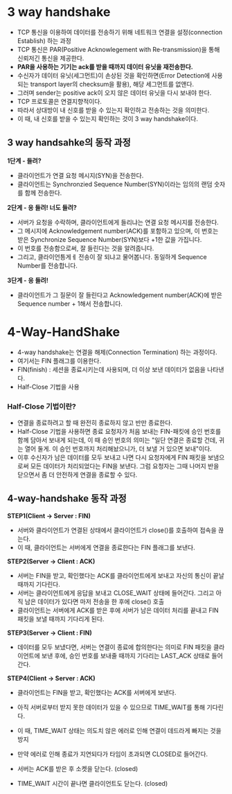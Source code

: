 <h1> 3 way handshake </h1>

- TCP 통신을 이용하여 데이터를 전송하기 위해 네트워크 연결을 설정(connection Establish) 하는 과정
- TCP 통신은 PAR(Positive Acknowlegement with Re-transmission)을 통해 신뢰저긴 통신을 제공한다.
- <b> PAR을 사용하는 기기는 ack를 받을 때까지 데이터 유닛을 재전송한다. </b>
- 수신자가 데이터 유닛(세그먼트)이 손상된 것을 확인하면(Error Detection에 사용되는 transport layer의 checksum을 활용), 해당 세그먼트를 없앤다.
- 그러며 sender는 positive ack이 오지 않은 데이터 유닛을 다시 보내야 한다. 
- TCP 프로토콜은 연결지향적이다.
- 따라서 상대방이 내 신호를 받을 수 있는지 확인하고 전송하는 것을 의미한다.
- 이 때, 내 신호를 받을 수 있는지 확인하는 것이 3 way handshake이다.

<h2> 3 way handsahke의 동작 과정 </h2>

<b> 1단계  - 들려?</b>

- 클라이언트가 연결 요청 메시지(SYN)을 전송한다.
- 클라이언트는 Synchronzied Sequence Number(SYN)이라는 임의의 랜덤 숫자를 함께 전송한다.

<b> 2단계 - 응 들려! 너도 들려? </b>

- 서버가 요청을 수락하며, 클라이언트에게 들리냐는 연결 요청 메시지를 전송한다.
- 그 메시지에 Acknowledgement number(ACK)를 포함하고 있으며, 이 번호는 받은 Synchronize Sequence Number(SYN)보다 +1한 값을 가집니다.
- 이 번호를 전송함으로써, 잘 들린다는 것을 알려줍니다.
- 그리고, 클라이언틍게ㅔ 전송이 잘 되냐고 물어봅니다. 동일하게 Sequence Number를 전송합니다.

<b> 3단계 - 응 들려! </b>

- 클라이언트가 그 질문이 잘 들린다고 Acknowledgement number(ACK)에 받은 Sequence number + 1해서 전송합니다.

<h1> 4-Way-HandShake </h1>

- 4-way handshake는 연결을 해제(Connection Termination) 하는 과정이다.
- 여기서는 FIN 플래그를 이용한다.
- FIN(finish) : 세션을 종료시키는데 사용되며, 더 이상 보낸 데이터가 없음을 나타낸다.
- Half-Close 기법을 사용

<h3> Half-Close 기법이란? </h3>

- 연결을 종료하려고 할 때 완전히 종료하지 않고 반만 종료한다.
- Half-Close 기법을 사용하면 종료 요청자가 처음 보내는 FIN-패킷에 승인 번호를 함께 담아서 보내게 되는데, 이 때 승인 번호의 의미는 "일단 연결은 종료할 건데, 귀는 열어 둘게. 이 승인 번호까지 처리해놨으니가, 더 보낼 거 있으면 보내"이다.
- 이후 수신자가 남은 데이터를 모두 보내고 나면 다시 요청자에게 FIN 패킷을 보냄으로써 모든 데이터가 처리되었다는 FIN을 보낸다. 그럼 요청자는 그때 나머지 반을 닫으면서 좀 더 안전하게 연결을 종료할 수 있다.

<h2> 4-way-handshake 동작 과정 </h2>

<b> STEP1(Client -> Server : FIN) </b>

- 서버와 클라이언트가 연결된 상태에서 클라이언트가 close()를 호출하여 접속을 끊는다.
- 이 때, 클라이언트는 서버에게 연결을 종료한다는 FIN 플래그를 보낸다.

<b> STEP2(Server -> Client : ACK) </b> 

- 서버는 FIN을 받고, 확인했다는 ACK를 클라이언트에게 보내고 자신의 통신이 끝날 때까지 기다린다.
- 서버는 클라이언트에게 응답을 보내고 CLOSE_WAIT 상태에 들어간다. 그리고 아직 남은 데이터가 있다면 마저 전송을 한 후에 close() 호출
- 클라이언트는 서버에게 ACK를 받은 후에 서버가 남은 데이터 처리를 끝내고 FIN 패킷을 보낼 때까지 기다리게 된다.

<b> STEP3(Server -> Client : FIN) </b> 

- 데이터를 모두 보냈다면, 서버는 연결이 종료에 합의한다는 의미로 FIN 패킷을 클라이언트에 보낸 후에, 승인 번호를 보내줄 때까지 기다리는 LAST_ACK 상태로 들어간다.

<b> STEP4(Client -> Server : ACK) </b>

- 클라이언트는 FIN을 받고, 확인했다는 ACK를 서버에게 보낸다.
- 아직 서버로부터 받지 못한 데이터가 있을 수 있으므로 TIME_WAIT를 통해 기다린다.
- 이 때, TIME_WAIT 상태는 의도치 않은 에러로 인해 연결이 데드라게 빠지는 것을 방지
- 만약 에러로 인해 종료가 지연되다가 타임이 초과되면 CLOSED로 들어간다. 

- 서버는 ACK를 받은 후 소켓을 닫는다. (closed)
- TIME_WAIT 시간이 끝나면 클라이언트도 닫는다. (closed)
